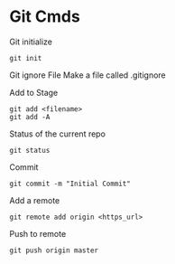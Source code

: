 # Git Cmds

Git initialize
```
git init
```

Git ignore File
Make a file called .gitignore


Add to Stage
```
git add <filename>
git add -A
```

Status of the current repo
```
git status
```

Commit
```
git commit -m "Initial Commit"
```

Add a remote
```
git remote add origin <https_url>
```

Push to remote
```
git push origin master
```